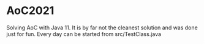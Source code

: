 # AoC2021

Solving AoC with Java 11. It is by far not the cleanest solution and was done just for fun.
Every day can be started from src/TestClass.java